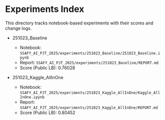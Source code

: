 # Experiments Index

This directory tracks notebook-based experiments with their scores and change logs.

- 251023_Baseline
  - Notebook: `SSAFY_AI_PJT_2025/experiments/251023_Baseline/251023_Baseline.ipynb`
  - Report: `SSAFY_AI_PJT_2025/experiments/251023_Baseline/REPORT.md`
  - Score (Public LB): 0.76028

- 251023_Kaggle_AllInOne
  - Notebook: `SSAFY_AI_PJT_2025/experiments/251023_Kaggle_AllInOne/Kaggle_AllInOne.ipynb`
  - Report: `SSAFY_AI_PJT_2025/experiments/251023_Kaggle_AllInOne/REPORT.md`
  - Score (Public LB): 0.80452